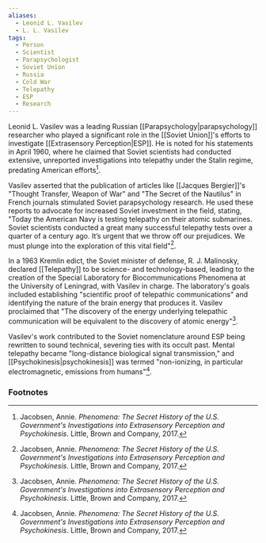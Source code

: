 ```yaml
---
aliases:
  - Leonid L. Vasilev
  - L. L. Vasilev
tags:
  - Person
  - Scientist
  - Parapsychologist
  - Soviet Union
  - Russia
  - Cold War
  - Telepathy
  - ESP
  - Research
---
```

Leonid L. Vasilev was a leading Russian [[Parapsychology|parapsychology]] researcher who played a significant role in the [[Soviet Union]]'s efforts to investigate [[Extrasensory Perception|ESP]]. He is noted for his statements in April 1960, where he claimed that Soviet scientists had conducted extensive, unreported investigations into telepathy under the Stalin regime, predating American efforts[^1].

Vasilev asserted that the publication of articles like [[Jacques Bergier]]'s "Thought Transfer, Weapon of War" and "The Secret of the Nautilus" in French journals stimulated Soviet parapsychology research. He used these reports to advocate for increased Soviet investment in the field, stating, "Today the American Navy is testing telepathy on their atomic submarines. Soviet scientists conducted a great many successful telepathy tests over a quarter of a century ago. It’s urgent that we throw off our prejudices. We must plunge into the exploration of this vital field"[^1].

In a 1963 Kremlin edict, the Soviet minister of defense, R. J. Malinosky, declared [[Telepathy]] to be science- and technology-based, leading to the creation of the Special Laboratory for Biocommunications Phenomena at the University of Leningrad, with Vasilev in charge. The laboratory's goals included establishing "scientific proof of telepathic communications" and identifying the nature of the brain energy that produces it. Vasilev proclaimed that "The discovery of the energy underlying telepathic communication will be equivalent to the discovery of atomic energy"[^1].

Vasilev's work contributed to the Soviet nomenclature around ESP being rewritten to sound technical, severing ties with its occult past. Mental telepathy became "long-distance biological signal transmission," and [[Psychokinesis|psychokinesis]] was termed "non-ionizing, in particular electromagnetic, emissions from humans"[^1].

### Footnotes
[^1]: Jacobsen, Annie. *Phenomena: The Secret History of the U.S. Government's Investigations into Extrasensory Perception and Psychokinesis*. Little, Brown and Company, 2017.
